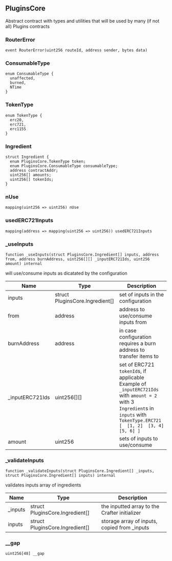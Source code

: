 ## PluginsCore

Abstract contract with types and utilities that will be used by many (if
not all) Plugins contracts

### RouterError

```solidity
event RouterError(uint256 routeId, address sender, bytes data)
```

### ConsumableType

```solidity
enum ConsumableType {
  unaffected,
  burned,
  NTime
}
```

### TokenType

```solidity
enum TokenType {
  erc20,
  erc721,
  erc1155
}
```

### Ingredient

```solidity
struct Ingredient {
  enum PluginsCore.TokenType token;
  enum PluginsCore.ConsumableType consumableType;
  address contractAddr;
  uint256[] amounts;
  uint256[] tokenIds;
}
```

### nUse

```solidity
mapping(uint256 => uint256) nUse
```

### usedERC721Inputs

```solidity
mapping(address => mapping(uint256 => uint256)) usedERC721Inputs
```

### _useInputs

```solidity
function _useInputs(struct PluginsCore.Ingredient[] inputs, address from, address burnAddress, uint256[][] _inputERC721Ids, uint256 amount) internal
```

will use/consume inputs as dicatated by the configuration

| Name | Type | Description |
| ---- | ---- | ----------- |
| inputs | struct PluginsCore.Ingredient[] | set of inputs in the configuration |
| from | address | address to use/consume inputs from |
| burnAddress | address | in case configuration requires a burn address to transfer items to |
| _inputERC721Ids | uint256[][] | set of ERC721 `tokenId`s, if applicable Example of `_inputERC721Ids` with `amount = 2` with 3 `Ingredient`s in `inputs` with `TokenType.ERC721` ``` [  [1, 2]  [3, 4]  [5, 6] ] ``` |
| amount | uint256 | sets of inputs to use/consume |

### _validateInputs

```solidity
function _validateInputs(struct PluginsCore.Ingredient[] _inputs, struct PluginsCore.Ingredient[] inputs) internal
```

validates inputs array of ingredients

| Name | Type | Description |
| ---- | ---- | ----------- |
| _inputs | struct PluginsCore.Ingredient[] | the inputted array to the Crafter initializer |
| inputs | struct PluginsCore.Ingredient[] | storage array of inputs, copied from _inputs |

### __gap

```solidity
uint256[48] __gap
```

